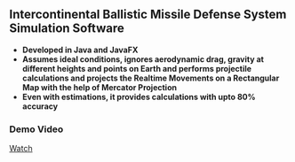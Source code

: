 ## Intercontinental Ballistic Missile Defense System Simulation Software
- **Developed in Java and JavaFX**
- **Assumes ideal conditions, ignores aerodynamic drag, gravity at different heights and points on Earth and performs projectile calculations and projects the Realtime Movements on a Rectangular Map with the help of Mercator Projection**
- **Even with estimations, it provides calculations with upto 80% accuracy**

### Demo Video


  <a href="https://youtu.be/BlGpkClaqrA?feature=shared">
    Watch
  </a>

